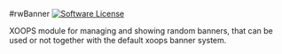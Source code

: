 #rwBanner
[![Software License](https://img.shields.io/badge/license-GPL-brightgreen.svg?style=flat)](LICENSE) 

XOOPS module for managing and showing random banners, that can be used or not together with the default xoops banner system.
